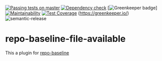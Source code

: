[![Passing tests on master](https://travis-ci.org/oliverlorenz/repo-baseline-file-available.svg?branch=master)](https://travis-ci.org/oliverlorenz/repo-baseline-file-available)
[![Dependency check](https://david-dm.org/oliverlorenz/repo-baseline-file-available/status.svg)](https://david-dm.org/oliverlorenz/repo-baseline-file-available)
[![Greenkeeper badge](https://badges.greenkeeper.io/oliverlorenz/repo-baseline-file-available.svg)] [![Maintainability](https://api.codeclimate.com/v1/badges/64f0acb09db7718f14ea/maintainability)](https://codeclimate.com/github/oliverlorenz/repo-baseline-file-available/maintainability) [![Test Coverage](https://api.codeclimate.com/v1/badges/64f0acb09db7718f14ea/test_coverage)](https://codeclimate.com/github/oliverlorenz/repo-baseline-file-available/test_coverage) 
(https://greenkeeper.io/) ![semantic-release](https://img.shields.io/badge/%20%20%F0%9F%93%A6%F0%9F%9A%80-semantic--release-e10079.svg)
# repo-baseline-file-available

This a plugin for [repo-baseline](https://github.com/oliverlorenz/repo-baseline)
